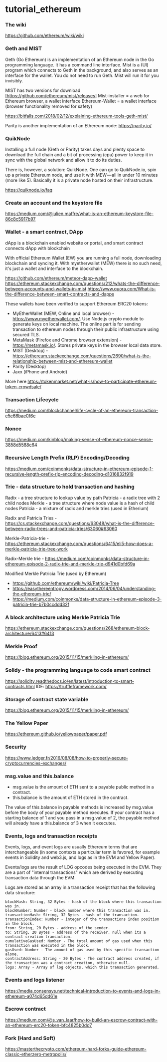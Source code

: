 # tutorial_ethereum

### The wiki
https://github.com/ethereum/wiki/wiki

### Geth and MIST
Geth (Go Ethereum) is an implementation of an Ethereum node in the Go programming language. It has a command line interface.
Mist is a (UI) program which connects to Geth in the background, and also serves as an interface for the wallet. You do not need to run Geth. Mist will run it for you invisibly.

MIST has two versions for download [https://github.com/ethereum/mist/releases]
Mist-installer = a web for Ethereum browser, a wallet interface
Ethereum-Wallet = a wallet interface (browser functionality removed for safety)

https://bitfalls.com/2018/02/12/explaining-ethereum-tools-geth-mist/

Parity is another implementation of an Ethereum node: https://parity.io/

### QuikNode
Installing a full node (Geth or Parity) takes days and plenty space to download the full chain and a bit of processing (cpu) power to keep it in sync with the global network and allow it to do its duties.

There is, however, a solution: QuikNode. One can go to QuikNode.io, spin up a private Ethereum node, and use it with MEW — all in under 10 minutes (more like 5). Basically it is a private node hosted on their infrastructure.

https://quiknode.io/faq


### Create an account and the keystore file
https://medium.com/@julien.maffre/what-is-an-ethereum-keystore-file-86c8c5917b97

### Wallet - a smart contract, DApp

dApp is a blockchain enabled website or portal, and smart contract connects dApp with blockchain

With official Ethereum Wallet (EW) you are running a full node, downloading blockchain and syncing it. With myetherwallet (MEW) there is no such need, it's just a wallet and interface to the blockchain.

https://github.com/ethereum/meteor-dapp-wallet
https://ethereum.stackexchange.com/questions/212/whats-the-difference-between-accounts-and-wallets-in-mist
https://www.quora.com/What-is-the-difference-between-smart-contracts-and-dapps

These wallets have been verified to support Ethereum ERC20 tokens:

 - MyEtherWallet (MEW, Online and local browser) - https://www.myetherwallet.com/. Use Node.js crypto module to generate keys on local machine. The online part is for sending transaction to ethereum nodes through their public infrastructure using secured TLS.
 - MetaMask (Firefox and Chrome browser extension) - https://metamask.io/. Stores private keys in the browser local data store.
 - MIST (Desktop) - https://ethereum.stackexchange.com/questions/2690/what-is-the-relationship-between-mist-and-ethereum-wallet
 - Parity (Desktop) 
 - Jaxx (iPhone and Android)

More here https://tokenmarket.net/what-is/how-to-participate-ethereum-token-crowdsale/

### Transaction Lifecycle
https://medium.com/blockchannel/life-cycle-of-an-ethereum-transaction-e5c66bae0f6e

### Nonce
https://medium.com/kinblog/making-sense-of-ethereum-nonce-sense-3858d5588c64

### Recursive Length Prefix (RLP) Encoding/Decoding
https://medium.com/coinmonks/data-structure-in-ethereum-episode-1-recursive-length-prefix-rlp-encoding-decoding-d1016832f919

### Trie - data structure to hold transaction and hashing

Radix - a tree structure to lookup value by path
Patricia - a radix tree with 2 child nodes
Merkle - a tree structure where node value is a hash of child nodes
Patricia - a mixture of radix and merkle tries (used in Etherium)

Radix and Patricia Tries - https://cs.stackexchange.com/questions/63048/what-is-the-difference-between-radix-trees-and-patricia-tries/63060#63060

Merkle-Patricia-trie - https://ethereum.stackexchange.com/questions/6415/eli5-how-does-a-merkle-patricia-trie-tree-work

Radix-Merkle trie - https://medium.com/coinmonks/data-structure-in-ethereum-episode-2-radix-trie-and-merkle-trie-d941d0bfd69a

Modified Merkle Patricia Trie (used by Ethereum) 
- https://github.com/ethereum/wiki/wiki/Patricia-Tree
- https://easythereentropy.wordpress.com/2014/06/04/understanding-the-ethereum-trie/
- https://medium.com/coinmonks/data-structure-in-ethereum-episode-3-patricia-trie-b7b0ccddd32f

### A block architecture using Merkle Patricia Trie

https://ethereum.stackexchange.com/questions/268/ethereum-block-architecture/6413#6413

### Merkle Proof
https://blog.ethereum.org/2015/11/15/merkling-in-ethereum/

### Solidy - the programming language to code smart contract
https://solidity.readthedocs.io/en/latest/introduction-to-smart-contracts.html
IDE: https://truffleframework.com/

### Storage of contract state variable
https://blog.ethereum.org/2015/11/15/merkling-in-ethereum/

### The Yellow Paper
https://ethereum.github.io/yellowpaper/paper.pdf

### Security
https://www.ledger.fr/2016/08/08/how-to-properly-secure-cryptocurrencies-exchanges/

### msg.value and this.balance
- msg.value is the amount of ETH sent to a payable public method in a contract.
- this.balance is the amount of ETH stored in the contract.

The value of this.balance in payable methods is increased by msg.value before the body of your payable method executes. If your contract has a starting balance of 1 and you pass in a msg.value of 2, the payable method will already have a this.balance of 3 when it executes.

### Events, logs and transaction receipts
Events, logs, and event logs are usually Ethereum terms that are interchangeable (in some contexts a particular term is favored, for example events in Solidity and web3.js, and logs as in the EVM and Yellow Paper).

Events/logs are the result of LOG opcodes being executed in the EVM. They are a part of "internal transactions" which are derived by executing transaction data through the EVM.

Logs are stored as an array in a transaction receipt that has the following data structure:

```
blockHash: String, 32 Bytes - hash of the block where this transaction was in.
blockNumber: Number - block number where this transaction was in.
transactionHash: String, 32 Bytes - hash of the transaction.
transactionIndex: Number - integer of the transactions index position in the block.
from: String, 20 Bytes - address of the sender.
to: String, 20 Bytes - address of the receiver. null when its a contract creation transaction.
cumulativeGasUsed: Number - The total amount of gas used when this transaction was executed in the block.
gasUsed: Number - The amount of gas used by this specific transaction alone.
contractAddress: String - 20 Bytes - The contract address created, if the transaction was a contract creation, otherwise null.
logs: Array - Array of log objects, which this transaction generated.
```

### Events and logs listener
https://media.consensys.net/technical-introduction-to-events-and-logs-in-ethereum-a074d65dd61e

### Escrow contract
https://medium.com/@s_van_laar/how-to-build-an-escrow-contract-with-an-ethereum-erc20-token-bfc4825b0dd7

### Fork (Hard and Soft)
https://masterthecrypto.com/ethereum-hard-forks-guide-ethereum-classic-etherzero-metropolis/
